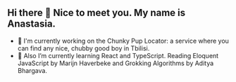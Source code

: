 ## Hi there 👋 Nice to meet you. My name is Anastasia.

- 🔭 I'm currently working on the Chunky Pup Locator: a service where you can find any nice, chubby good boy in Tbilisi.
- 🌱 Also I’m currently learning React and TypeScript. Reading Eloquent JavaScript by Marijn Haverbeke and Grokking Algorithms by Aditya Bhargava.
